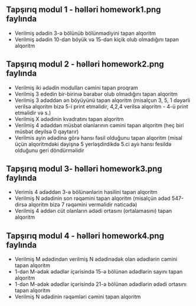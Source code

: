 ## Tapşırıq modul 1 - həlləri homework1.png faylında

- Verilmiş ədədin 3-ə bölünüb bölünmədiyini tapan alqoritm
- Verilmiş ədədin 10-dan böyük və 15-dən kiçik olub olmadığını tapan alqoritm


## Tapşırıq modul 2 - həlləri homework2.png faylında

 - Verilmiş iki ədədin modulları cəmini tapan proqram
 - Verilmiş 3 ededin bir-birinıə bərabər olub olmadığını tapan alqoritm
 -  Verilmiş 3 ədəddən ən böyüyünü tapan alqoritm (misalçun 3, 5, 1 dəyərli verilsə alqoritm bizə 5-i print etməlidir, 4,2,4 verilsə alqoritm  - 4-ü print etməlidir və s.)
 - Verilmiş X ədədinin kvadratını tapan alqoritm
 - Verilmiş 4 ədəddən müsbət olanlarının cəmini tapan alqoritm (heç biri müsbət deyilsə 0 qaytarır)
 -  Verilmis ayin ədədinə görə hansı fəsil olduğunu tapan alqoritm (misal üçün alqoritmdəki dəyişnə 5 yerləşdirdikdə 5.ci ayiı hansı fesildə olduğunu geri döndürməlidir
 
## Tapşırıq modul 3- həlləri homework3.png faylında

 - Verimis 4 ədəddən 3-ə bölünənlərin hasilini tapan alqoritm
 - Verilmiş N ədədinin son rəqəmini tapan alqoritm (misalçün ədəd 547-dirsə alqoritm bizə 7 rəqəmini verməlidir nəticədə)
 - Verilmiş 4 əddən cüt olanların ədədi ortasını (ortalamasını) tapan alqoritm
 
## Tapşırıq modul 4 - həlləri homework4.png faylında

 - Verilmiş M ədədindən verilmiş N ədədinədək olan ədədlərin cəmini tapan alqoritm
 - 1-dən M-ədək ədədlər içərisində 15-ə bölünən ədədlərin sayını tapan alqoritm
 - 1-dən M-ədək ədədlər içərisində 21-ə bölünən ədədlərin ədədi ortasını tapan alqoritm
 - Verilmiş N ədədinin rəqəmləri cəmini tapan alqoritm


    
